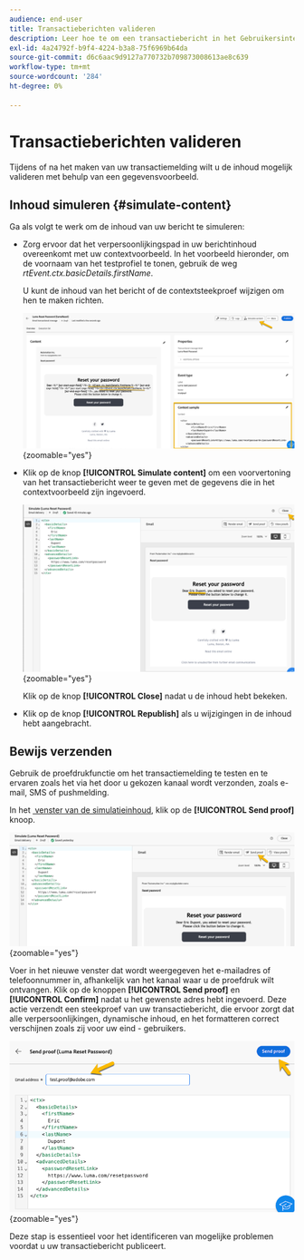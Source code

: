 ```yaml
---
audience: end-user
title: Transactieberichten valideren
description: Leer hoe te om een transactiebericht in het Gebruikersinterface van het Web van de Campagne te bevestigen
exl-id: 4a24792f-b9f4-4224-b3a8-75f6969b64da
source-git-commit: d6c6aac9d9127a770732b709873008613ae8c639
workflow-type: tm+mt
source-wordcount: '284'
ht-degree: 0%

---
```


# Transactieberichten valideren

Tijdens of na het maken van uw transactiemelding wilt u de inhoud mogelijk valideren met behulp van een gegevensvoorbeeld.

## Inhoud simuleren {#simulate-content}

Ga als volgt te werk om de inhoud van uw bericht te simuleren:

* Zorg ervoor dat het verpersoonlijkingspad in uw berichtinhoud overeenkomt met uw contextvoorbeeld. In het voorbeeld hieronder, om de voornaam van het testprofiel te tonen, gebruik de weg *rtEvent.ctx.basicDetails.firstName*.

  U kunt de inhoud van het bericht of de contextsteekproef wijzigen om hen te maken richten.

  ![&#x200B; Schermschot die de controle van verpersoonlijkingspaden in de berichtinhoud tonen &#x200B;](assets/validate-verification.png){zoomable="yes"}

* Klik op de knop **[!UICONTROL Simulate content]** om een voorvertoning van het transactiebericht weer te geven met de gegevens die in het contextvoorbeeld zijn ingevoerd.

  ![&#x200B; Schermafbeelding die de Simuleren inhoudsknoop en voorproeffunctionaliteit tonen &#x200B;](assets/validate-simulate.png){zoomable="yes"}

  Klik op de knop **[!UICONTROL Close]** nadat u de inhoud hebt bekeken.

* Klik op de knop **[!UICONTROL Republish]** als u wijzigingen in de inhoud hebt aangebracht.

## Bewijs verzenden

Gebruik de proefdrukfunctie om het transactiemelding te testen en te ervaren zoals het via het door u gekozen kanaal wordt verzonden, zoals e-mail, SMS of pushmelding.

In het [&#x200B; venster van de simulatieinhoud &#x200B;](#simulate-content), klik op de **[!UICONTROL Send proof]** knoop.

![&#x200B; Schermafbeelding die de Send proefdrukknoop in het venster van de simulatieinhoud toont &#x200B;](assets/transactional-proof.png){zoomable="yes"}

Voer in het nieuwe venster dat wordt weergegeven het e-mailadres of telefoonnummer in, afhankelijk van het kanaal waar u de proefdruk wilt ontvangen. Klik op de knoppen **[!UICONTROL Send proof]** en **[!UICONTROL Confirm]** nadat u het gewenste adres hebt ingevoerd. Deze actie verzendt een steekproef van uw transactiebericht, die ervoor zorgt dat alle verpersoonlijkingen, dynamische inhoud, en het formatteren correct verschijnen zoals zij voor uw eind - gebruikers.

![&#x200B; Schermschot die de Send functionaliteit van de proefdruk en bevestigingsproces tonen &#x200B;](assets/transactional-sendproof.png){zoomable="yes"}

Deze stap is essentieel voor het identificeren van mogelijke problemen voordat u uw transactiebericht publiceert.